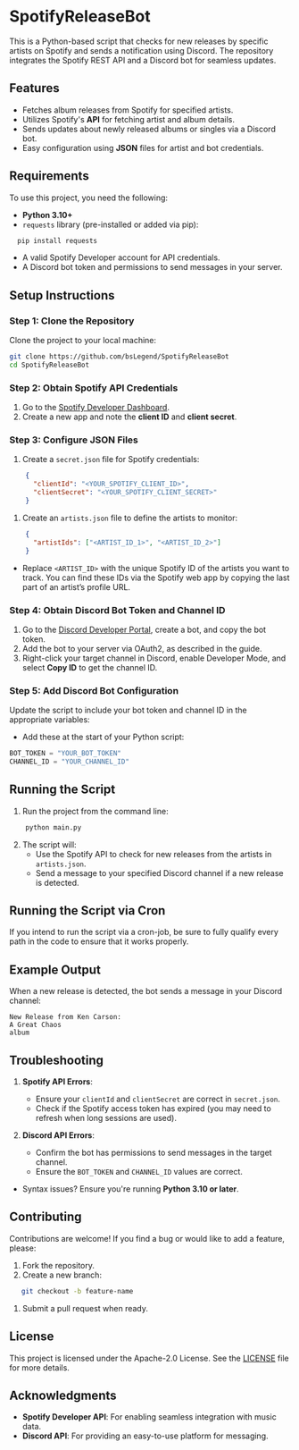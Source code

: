 # SpotifyReleaseBot
This is a Python-based script that checks for new releases by specific artists on Spotify and sends a notification using Discord. The repository integrates the Spotify REST API and a Discord bot for seamless updates.
## Features
- Fetches album releases from Spotify for specified artists.
- Utilizes Spotify's **API** for fetching artist and album details.
- Sends updates about newly released albums or singles via a Discord bot.
- Easy configuration using **JSON** files for artist and bot credentials.

## Requirements
To use this project, you need the following:
- **Python 3.10+**
- `requests` library (pre-installed or added via pip):
``` bash
  pip install requests
```
- A valid Spotify Developer account for API credentials.
- A Discord bot token and permissions to send messages in your server.

## Setup Instructions
### Step 1: Clone the Repository
Clone the project to your local machine:
``` bash
git clone https://github.com/bsLegend/SpotifyReleaseBot
cd SpotifyReleaseBot
```
### Step 2: Obtain Spotify API Credentials
1. Go to the [Spotify Developer Dashboard](https://developer.spotify.com/dashboard/).
2. Create a new app and note the **client ID** and **client secret**.

### Step 3: Configure JSON Files
1. Create a `secret.json` file for Spotify credentials:
``` json
    {
      "clientId": "<YOUR_SPOTIFY_CLIENT_ID>",
      "clientSecret": "<YOUR_SPOTIFY_CLIENT_SECRET>"
    }
```
1. Create an `artists.json` file to define the artists to monitor:
``` json
    {
      "artistIds": ["<ARTIST_ID_1>", "<ARTIST_ID_2>"]
    }
```
- Replace `<ARTIST_ID>` with the unique Spotify ID of the artists you want to track. You can find these IDs via the Spotify web app by copying the last part of an artist’s profile URL.

### Step 4: Obtain Discord Bot Token and Channel ID
1. Go to the [Discord Developer Portal](https://discord.com/developers/applications), create a bot, and copy the bot token.
2. Add the bot to your server via OAuth2, as described in the guide.
3. Right-click your target channel in Discord, enable Developer Mode, and select **Copy ID** to get the channel ID.

### Step 5: Add Discord Bot Configuration
Update the script to include your bot token and channel ID in the appropriate variables:
- Add these at the start of your Python script:
``` python
BOT_TOKEN = "YOUR_BOT_TOKEN"
CHANNEL_ID = "YOUR_CHANNEL_ID"
```
## Running the Script
1. Run the project from the command line:
``` bash
    python main.py
```
2. The script will:
    - Use the Spotify API to check for new releases from the artists in `artists.json`.
    - Send a message to your specified Discord channel if a new release is detected.
  
## Running the Script via Cron
If you intend to run the script via a cron-job, be sure to fully qualify every path in the code to ensure that it works properly.

## Example Output
When a new release is detected, the bot sends a message in your Discord channel:
``` 
New Release from Ken Carson:
A Great Chaos
album
```
## Troubleshooting
1. **Spotify API Errors**:
    - Ensure your `clientId` and `clientSecret` are correct in `secret.json`.
    - Check if the Spotify access token has expired (you may need to refresh when long sessions are used).

2. **Discord API Errors**:
    - Confirm the bot has permissions to send messages in the target channel.
    - Ensure the `BOT_TOKEN` and `CHANNEL_ID` values are correct.

- Syntax issues? Ensure you're running **Python 3.10 or later**.

## Contributing
Contributions are welcome! If you find a bug or would like to add a feature, please:
1. Fork the repository.
2. Create a new branch:
``` bash
   git checkout -b feature-name
```
1. Submit a pull request when ready.

## License
This project is licensed under the Apache-2.0 License. See the [LICENSE](LICENSE) file for more details.
## Acknowledgments
- **Spotify Developer API**: For enabling seamless integration with music data.
- **Discord API**: For providing an easy-to-use platform for messaging.

